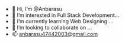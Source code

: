 - 👋 Hi, I’m @Anbarasu
- 👀 I’m interested in Full Stack Development...
- 🌱 I’m currently learning Web Designing ...
- 💞️ I’m looking to collaborate on ...
- 📫 anbarasu47442003@gmail.com

<!---
Anbarasu1715/Anbarasu1715 is a ✨ special ✨ repository because its `README.md` (this file) appears on your GitHub profile.
You can click the Preview link to take a look at your changes.
--->

